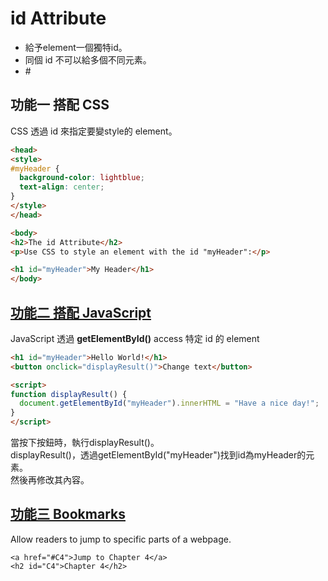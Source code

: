 # id Attribute
- 給予element一個獨特id。
- 同個 id 不可以給多個不同元素。
- \#
## 功能一 搭配 CSS
CSS 透過 id 來指定要變style的 element。
``` html
<head>
<style>
#myHeader {
  background-color: lightblue;
  text-align: center;
} 
</style>
</head>

<body>
<h2>The id Attribute</h2>
<p>Use CSS to style an element with the id "myHeader":</p>

<h1 id="myHeader">My Header</h1>
</body>
```
## <a href = 'https://www.w3schools.com/html/tryit.asp?filename=tryhtml_id_js'>功能二 搭配 JavaScript</a>
JavaScript 透過 **getElementById()** access 特定 id 的 element
``` html
<h1 id="myHeader">Hello World!</h1>
<button onclick="displayResult()">Change text</button>

<script>
function displayResult() {
  document.getElementById("myHeader").innerHTML = "Have a nice day!";
}
</script>
```
當按下按鈕時，執行displayResult()。  
displayResult()，透過getElementById("myHeader")找到id為myHeader的元素。  
然後再修改其內容。  
## <a href = 'https://www.w3schools.com/html/tryit.asp?filename=tryhtml_id_bookmark'>功能三 Bookmarks</a>
Allow readers to jump to specific parts of a webpage.
```
<a href="#C4">Jump to Chapter 4</a>
<h2 id="C4">Chapter 4</h2>
```
